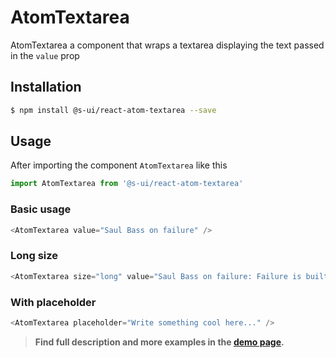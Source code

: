 # AtomTextarea

AtomTextarea a component that wraps a textarea displaying the text passed in the `value` prop

## Installation

```sh
$ npm install @s-ui/react-atom-textarea --save
```

## Usage

After importing the component `AtomTextarea` like this

```javascript
import AtomTextarea from '@s-ui/react-atom-textarea'
```

### Basic usage

```javascript
<AtomTextarea value="Saul Bass on failure" />
```

### Long size

```javascript
<AtomTextarea size="long" value="Saul Bass on failure: Failure is built into creativity" />
```

### With placeholder

```javascript
<AtomTextarea placeholder="Write something cool here..." />
```

> **Find full description and more examples in the [demo page](https://sui-components.now.sh/workbench/atom/textarea/demo).**
